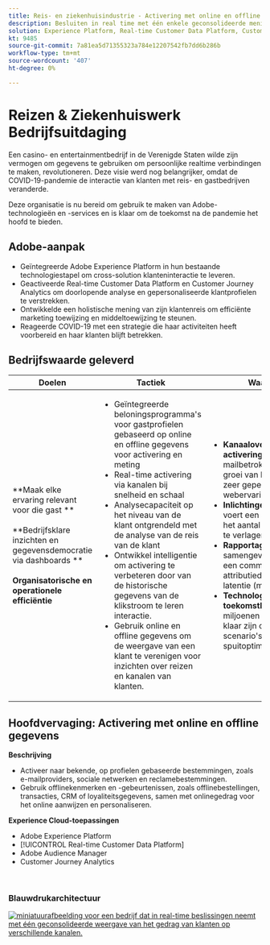 ```yaml
---
title: Reis- en ziekenhuisindustrie - Activering met online en offline gegevens
description: Besluiten in real time met één enkele geconsolideerde mening van klantengedrag over diverse kanalen.
solution: Experience Platform, Real-time Customer Data Platform, Customer Journey Analytics, Analytics, Audience Manager, Experience Manager, Target
kt: 9485
source-git-commit: 7a81ea5d71355323a784e12207542fb7dd6b286b
workflow-type: tm+mt
source-wordcount: '407'
ht-degree: 0%

---
```



# Reizen &amp; Ziekenhuiswerk Bedrijfsuitdaging

Een casino- en entertainmentbedrijf in de Verenigde Staten wilde zijn vermogen om gegevens te gebruiken om persoonlijke realtime verbindingen te maken, revolutioneren.  Deze visie werd nog belangrijker, omdat de COVID-19-pandemie de interactie van klanten met reis- en gastbedrijven veranderde.

Deze organisatie is nu bereid om gebruik te maken van Adobe-technologieën en -services en is klaar om de toekomst na de pandemie het hoofd te bieden.

## Adobe-aanpak

* Geïntegreerde Adobe Experience Platform in hun bestaande technologiestapel om cross-solution klanteninteractie te leveren.
* Geactiveerde Real-time Customer Data Platform en Customer Journey Analytics om doorlopende analyse en gepersonaliseerde klantprofielen te verstrekken.
* Ontwikkelde een holistische mening van zijn klantenreis om efficiënte marketing toewijzing en middeltoewijzing te steunen.
* Reageerde COVID-19 met een strategie die haar activiteiten heeft voorbereid en haar klanten blijft betrekken.

## Bedrijfswaarde geleverd

| Doelen | Tactiek | Waarde niet gelabeld |
|---|---|---|
| **Maak elke ervaring relevant voor die gast **<br></br>**Bedrijfsklare inzichten en gegevensdemocratie via dashboards **<br></br>**Organisatorische en operationele efficiëntie**</ul> | <ul><li>Geïntegreerde beloningsprogramma&#39;s voor gastprofielen gebaseerd op online en offline gegevens voor activering en meting</li><li>Real-time activering via kanalen bij snelheid en schaal</li><li>Analysecapaciteit op het niveau van de klant ontgrendeld met de analyse van de reis van de klant</li><li>Ontwikkel intelligentie om activering te verbeteren door van de historische gegevens van de klikstroom te leren interactie.</li><li>Gebruik online en offline gegevens om de weergave van een klant te verenigen voor inzichten over reizen en kanalen van klanten.</li></ul> | <ul><li><strong> Kanaaloverschrijdende activering:</strong>Drievoudige e-mailbetrokkenheid, adresseerbare groei van het publiek en beeldgroei, zeer gepersonaliseerde webervaringen </li><li><strong>Inlichtingen:</strong>Gastbeloningsprogramma voert een activeringscampagne om het aantal leden met een lagere prijs te verlagen</li><li><strong>Rapportage:</strong>Online/offline gegevens samengevoegd met AI/ML-lessen in een commercieel vriendelijk pad- en attributiedashboard en tegelijk de latentie (met dagen) te verminderen</li><li><strong>Technologiestapel voor toekomstbestendigheid:</strong>Tientallen miljoenen profielen via 7 kanalen die klaar zijn om te worden uitgevoerd bij scenario&#39;s voor cross-sell, up-sell en spuitoptimalisatie</li></ul> |

## Hoofdvervaging: Activering met online en offline gegevens

<strong>Beschrijving</strong>
<ul><li>Activeer naar bekende, op profielen gebaseerde bestemmingen, zoals e-mailproviders, sociale netwerken en reclamebestemmingen.</li><li>Gebruik offlinekenmerken en -gebeurtenissen, zoals offlinebestellingen, transacties, CRM of loyaliteitsgegevens, samen met onlinegedrag voor het online aanwijzen en personaliseren.</li></li></ul>

<strong>Experience Cloud-toepassingen</strong>
<ul><li>Adobe Experience Platform</li><li>[!UICONTROL Real-time Customer Data Platform]</li><li>Adobe Audience Manager</li><li>Customer Journey Analytics</li></ul> 
<br>

### Blauwdrukarchitectuur

<a href="https://experienceleague.adobe.com/docs/blueprints-learn/architecture/audience-activation/platform-and-applications.html?lang=en"><img alt="miniatuurafbeelding voor een bedrijf dat in real-time beslissingen neemt met één geconsolideerde weergave van het gedrag van klanten op verschillende kanalen." src="https://experienceleague.adobe.com/docs/blueprints-learn/assets/online_offline_activation.svg"/></a>




